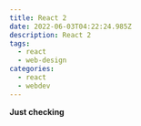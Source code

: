 ```yaml
---
title: React 2
date: 2022-06-03T04:22:24.985Z
description: React 2
tags:
  - react
  - web-design
categories:
  - react
  - webdev
---
```

**Just checking**